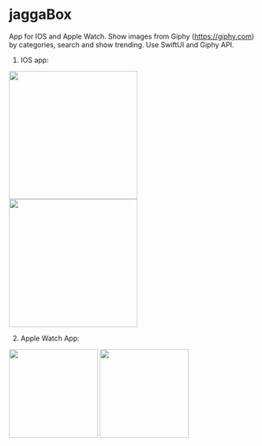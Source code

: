 # jaggaBox

App for IOS and Apple Watch. Show images from Giphy (https://giphy.com) by categories, search and show trending.
Use SwiftUI and Giphy API.

1. IOS app: 
<img src="https://github.com/ninasaveljeva/jaggaBox/assets/17843794/2f46820d-6431-49fc-a3b7-1321b82ba0ad" width="260" />
<img src="https://github.com/ninasaveljeva/jaggaBox/assets/17843794/f87d04a3-363d-4cce-8372-bc8749a07db2" width="260" />

2. Apple Watch App:
<img src="https://github.com/ninasaveljeva/jaggaBox/assets/17843794/0f1c7d04-49be-43f7-9777-5a12f21b3c0e" width="180" /> 
<img src="https://github.com/ninasaveljeva/jaggaBox/assets/17843794/0d548b0e-5e8d-4cfb-9e17-8cf7c8a3f67a" width="180" />

